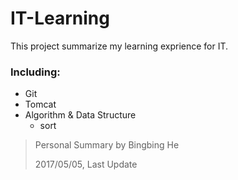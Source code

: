 # IT-Learning

This project summarize my learning exprience for IT.


### **Including**:

- Git
- Tomcat
- Algorithm & Data Structure
	- sort
	

> Personal Summary by Bingbing He
> 
> 2017/05/05, Last Update
